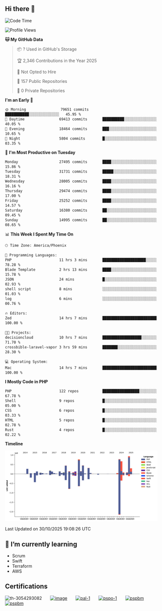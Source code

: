 ## Hi there 👋

<!--START_SECTION:waka-->
![Code Time](http://img.shields.io/badge/Code%20Time-11%2C874%20hrs%2038%20mins-blue)

![Profile Views](http://img.shields.io/badge/Profile%20Views-0-blue)

**🐱 My GitHub Data** 

> 📦 ? Used in GitHub's Storage 
 > 
> 🏆 2,346 Contributions in the Year 2025
 > 
> 🚫 Not Opted to Hire
 > 
> 📜 157 Public Repositories 
 > 
> 🔑 0 Private Repositories 
 > 
**I'm an Early 🐤** 

```text
🌞 Morning                79651 commits       ███████████░░░░░░░░░░░░░░   45.95 % 
🌆 Daytime                69413 commits       ██████████░░░░░░░░░░░░░░░   40.05 % 
🌃 Evening                18464 commits       ███░░░░░░░░░░░░░░░░░░░░░░   10.65 % 
🌙 Night                  5804 commits        █░░░░░░░░░░░░░░░░░░░░░░░░   03.35 % 
```
📅 **I'm Most Productive on Tuesday** 

```text
Monday                   27495 commits       ████░░░░░░░░░░░░░░░░░░░░░   15.86 % 
Tuesday                  31731 commits       █████░░░░░░░░░░░░░░░░░░░░   18.31 % 
Wednesday                28005 commits       ████░░░░░░░░░░░░░░░░░░░░░   16.16 % 
Thursday                 29474 commits       ████░░░░░░░░░░░░░░░░░░░░░   17.00 % 
Friday                   25252 commits       ████░░░░░░░░░░░░░░░░░░░░░   14.57 % 
Saturday                 16380 commits       ██░░░░░░░░░░░░░░░░░░░░░░░   09.45 % 
Sunday                   14995 commits       ██░░░░░░░░░░░░░░░░░░░░░░░   08.65 % 
```


📊 **This Week I Spent My Time On** 

```text
🕑︎ Time Zone: America/Phoenix

💬 Programming Languages: 
PHP                      11 hrs 3 mins       ████████████████████░░░░░   78.28 % 
Blade Template           2 hrs 13 mins       ████░░░░░░░░░░░░░░░░░░░░░   15.78 % 
JSON                     24 mins             █░░░░░░░░░░░░░░░░░░░░░░░░   02.93 % 
shell script             8 mins              ░░░░░░░░░░░░░░░░░░░░░░░░░   01.03 % 
log                      6 mins              ░░░░░░░░░░░░░░░░░░░░░░░░░   00.76 % 

🔥 Editors: 
Zed                      14 hrs 7 mins       █████████████████████████   100.00 % 

🐱‍💻 Projects: 
decisioncloud            10 hrs 7 mins       ██████████████████░░░░░░░   71.70 % 
crossbible-laravel-vapor 3 hrs 59 mins       ███████░░░░░░░░░░░░░░░░░░   28.30 % 

💻 Operating System: 
Mac                      14 hrs 7 mins       █████████████████████████   100.00 % 
```

**I Mostly Code in PHP** 

```text
PHP                      122 repos           █████████████████░░░░░░░░   67.78 % 
Shell                    9 repos             █░░░░░░░░░░░░░░░░░░░░░░░░   05.00 % 
CSS                      6 repos             █░░░░░░░░░░░░░░░░░░░░░░░░   03.33 % 
HTML                     5 repos             █░░░░░░░░░░░░░░░░░░░░░░░░   02.78 % 
Rust                     4 repos             █░░░░░░░░░░░░░░░░░░░░░░░░   02.22 % 
```



**Timeline**

![Lines of Code chart](https://raw.githubusercontent.com/mikebronner/mikebronner/master/assets/bar_graph.png)


 Last Updated on 30/10/2025 19:08:26 UTC
<!--END_SECTION:waka-->

<!--
**mikebronner/mikebronner** is a ✨ _special_ ✨ repository because its `README.md` (this file) appears on your GitHub profile.

Here are some ideas to get you started:

- 🔭 I’m currently working on ...
- 🌱 I’m currently learning ...
- 👯 I’m looking to collaborate on ...
- 🤔 I’m looking for help with ...
- 💬 Ask me about ...
- 📫 How to reach me: ...
- 😄 Pronouns: ...
- ⚡ Fun fact: ...
-->

## 🌱 I’m currently learning

- Scrum
- Swift
- Terraform
- AWS

## Certifications

![th-3054293082](https://user-images.githubusercontent.com/1791050/208267034-c5006f82-ae89-41eb-9478-7106c5aba070.jpg)
&nbsp;&nbsp;&nbsp;&nbsp;&nbsp;
[![image](https://images.credly.com/size/100x100/images/a2790314-008a-4c3d-9553-f5e84eb359ba/image.png)](https://www.credly.com/users/mike-bronner)
&nbsp;&nbsp;&nbsp;&nbsp;&nbsp;
[![pal-1](https://images.credly.com/size/100x100/images/78c772ee-6b3c-4348-ac66-58ac5a2cf581/image.png)](https://www.credly.com/users/mike-bronner)
&nbsp;&nbsp;&nbsp;&nbsp;&nbsp;
[![pspo-1](https://images.credly.com/size/100x100/images/591762c5-fae7-49c6-b326-e1756979928d/image.png)](https://www.credly.com/users/mike-bronner)
&nbsp;&nbsp;&nbsp;&nbsp;&nbsp;
[![pspbm](https://images.credly.com/size/100x100/images/55a21a78-59af-4294-810e-e4014e9ca1be/image.png)](https://www.credly.com/users/mike-bronner)
&nbsp;&nbsp;&nbsp;&nbsp;&nbsp;
[![pspbm](https://images.credly.com/size/100x100/images/7964c477-0edb-4b83-b836-f35f255685f3/blob)](https://www.credly.com/users/mike-bronner)
